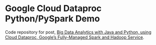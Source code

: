 # Google Cloud Dataproc Python/PySpark Demo

Code repository for post, [Big Data Analytics with Java and Python, using Cloud Dataproc, Google’s Fully-Managed Spark and Hadoop Service](https://wp.me/p1RD28-63y).